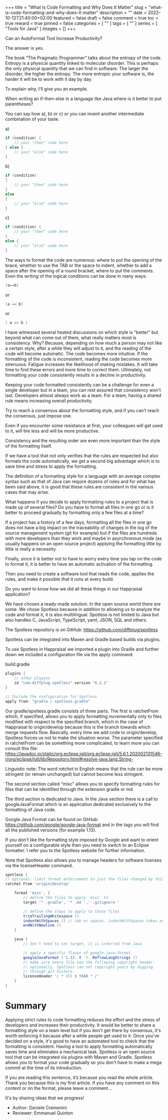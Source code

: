 +++
title = "What Is Code Formatting and Why Does It Matter"
slug = "what-is-code-formatting-and-why-does-it-matter"
description = ""
date = 2022-10-12T21:40:00+02:00
featured = false
draft = false
comment = true
toc = true
reward = true
pinned = false
categories = [
  ""
]
tags = [
  ""
]
series = [
  "Tools for Java"
]
images = []
+++

Can an AutoFormat Tool Increase Productivity?

The answer is yes.

The book “The Pragmatic Programmer” talks about the entropy of the code. Entropy is a physical quantity linked to molecular disorder. This is perhaps the only physical quantity that we can find in software. The larger the disorder, the higher the entropy. The more entropic your software is, the harder it will be to work with it day by day.

To explain why, I'll give you an example.
<!--more-->

When writing an if-then-else in a language like Java where is it better to put parentheses?

You can say how a), b) or c) or you can invent another intermediate combination of your taste.

a)
```java
if (condition) {
    // your "then" code here
} else {
    // your "else" code here
}
```

b)
```java
if (condition)
{
    // your "then" code here
}
else
{
    // your "else" code here
}
```

c)
```java
if (condition) {
    // your "then" code here
}
else {
    // your "else" code here
}
```

The ways to format the code are numerous: where to put the opening of the brace, whether to use the TAB or the space to indent, whether to add a space after the opening of a round bracket, where to put the comments. Even the writing of the logical conditions can be done in many ways:

```java
(a==b)
```

or

```java
(a == b)
```

or

```java
( a == b )
```

I have witnessed several heated discussions on which style is "better" but beyond what can come out of them, what really matters most is consistency.
Why? Because, depending on how much a person may not like a certain style, after a while they will adjust to it, and the reading of the code will become automatic. The code becomes more intuitive.
If the formatting of the code is inconsistent, reading the code becomes more strenuous. Fatigue increases the likelihood of making mistakes. It will take time to find these errors and more time to correct them. Ultimately, not formatting your code consistently results in a decline in productivity.

Keeping your code formatted consistently can be a challenge for even a single developer but in a team, you can rest assured that consistency won't last.
Developers almost always work as a team. For a team, having a shared rule means increasing overall productivity.

Try to reach a consensus about the formatting style, and if you can’t reach the consensus, just impose one.

Even if you encounter some resistance at first, your colleagues will get used to it, will tire less and will be more productive.

Consistency and the resulting order are even more important than the style of the formatting itself.

If we have a tool that not only verifies that the rules are respected but also formats the code automatically, we get a second big advantage which is to save time and stress to apply the formatting.

The definition of a formatting style for a language with an average complex syntax such as that of Java can require dozens of rules and for what has been said above, it is good that these rules are consistent in the various cases that may arise.

What happens if you decide to apply formatting rules to a project that is made up of several files? Do you have to format all files in one go or is it better to proceed gradually by formatting only a few files at a time?

If a project has a history of a few days, formatting all the files in one go does not have a big impact on the traceability of changes in the log of the source management system (git for example) but if the files are hundreds with more developers than they work and maybe in asynchronous mode (as usually happens on an open source project) applying the formatting little by little is really a necessity.

Finally, since it is better not to have to worry every time you tap on the code to format it, it is better to have an automatic activation of the formatting.

Then you need to create a software tool that reads the code, applies the rules, and make it possible that it runs at every build.

Do you want to know how we did all these things in our Happraisal application?

We have chosen a ready-made solution. In the open source world there are some. We chose Spotless because in addition to allowing us to analyze the code and format it, it is also multilingual. Spotless is not limited to Java but also handles C, JavaScript, TypeScript, yaml, JSON, SQL and others.

The Spotless repository is on GitHub: https://github.com/diffplug/spotless

Spotless can be integrated into Maven and Gradle based builds via plugins.

To use Spotless in Happraisal we imported a plugin into Gradle and further down we included a configuration file via the apply command:

build.gradle
```gradle
plugins {
    // other plugins
    id "com.diffplug.spotless" version "6.2.1"
}

// Include the configuration for Spotless
apply from: "gradle / spotless.gradle"
```

Our gradle/spotless.gradle consists of three parts.
The first is ratchetFrom which, if specified, allows you to apply formatting incrementally only to files modified with respect to the specified branch, which in the case of Happraisal to origin/develop because this is the branch towards which merge requests flow. Basically, every time we add code to origin/develop, Spotless forces us not to make the situation worse.
The parameter specified in ratchetFrom can be something more complicated, to learn more you can consult this file:
https://javadoc.io/static/org.eclipse.jgit/org.eclipse.jgit/5.6.1.202002131546-r/org/eclipse/jgit/lib/Repository.html#resolve-java.lang.String-

Linguistic note: The word *ratchet* in English means that the rule can be more stringent (or remain unchanged) but cannot become less stringent.

The second section called “misc” allows you to specify formatting rules for files that can be identified through the extension gradle or md.

The third section is dedicated to Java.
In the Java section there is a call to googleJavaFormat which is an application dedicated exclusively to the formatting of Java code.

Google Java Format can be found on GitHub: https://github.com/google/google-java-format and in the tags you will find all the published versions (for example 1.13).

If you don't like the formatting style imposed by Google and want to orient yourself on a configurable style then you need to switch to an Eclipse formatter. I refer you to the Spotless website for further information.

Note that Spotless also allows you to manage headers for software licenses via the licenseHeader command.

```gradle
spotless {
// optional: limit format enforcement to just the files changed by this feature branch
ratchet From 'origin/develop'

    format 'misc', {
        // define the files to apply `misc` to
        target '* .gradle', '* .md ',' .gitignore '

        // define the steps to apply to those files
        trimTrailingWhitespace ()
        indentWithSpaces () // tab or spaces. indentWithSpaces takes an integer argument, the default value is 4
        endWithNewline ()
    }

    java {
        // don't need to set target, it is inferred from Java

        // apply a specific flavor of google-java-format
        googleJavaFormat ('1.13. 0 '). ReflowLongStrings ()
        // make sure every file has the following copyright header.
        // optionally, Spotless can set copyright years by digging
        // through git history.
        licenseHeader '/ * (C) $ YEAR * /'
    }
}
```

# Summary
Applying strict rules to code formatting reduces the effort and the stress of developers and increases their productivity.
It would be better to share a formatting style on a team level but if you don't get there by consensus, it's worth enforcing it because after a while people get used to it.
Once you've decided on a style, it's good to have an automated tool to check that the formatting is consistent.
Having a tool to apply formatting automatically saves time and eliminates a mechanical task.
Spotless is an open source tool that can be integrated via plugins with Maven and Gradle. Spotless allows you to format your code gradually so you don't have to make a mega commit at the time of its introduction.

If you are reading this sentence, it’s because you read the whole article. Thank you because this is my first article.
If you have any comment on this content or on the format, please leave a comment…

It's by sharing ideas that we progress!

- Author: Daniele Cremonini
- Reviewer: Emmanuel Quinton
